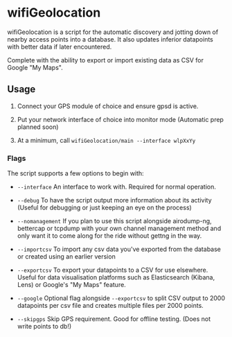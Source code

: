 # wifiGeolocation

wifiGeolocation is a script for the automatic discovery and jotting down of nearby access points into a database. It also updates inferior datapoints with better data if later encountered.

Complete with the ability to export or import existing data as CSV for Google "My Maps".

## Usage

1. Connect your GPS module of choice and ensure gpsd is active.

2. Put your network interface of choice into monitor mode (Automatic prep planned soon)

3. At a minimum, call `wifiGeolocation/main --interface wlpXxYy`

### Flags

The script supports a few options to begin with:

* `--interface` An interface to work with. Required for normal operation.

* `--debug` To have the script output more information about its activity (Useful for debugging or just keeping an eye on the process)

* `--nomanagement` If you plan to use this script alongside airodump-ng, bettercap or tcpdump with your own channel management method and only want it to come along for the ride without gettng in the way.

* `--importcsv` To import any csv data you've exported from the database or created using an earlier version

* `--exportcsv` To export your datapoints to a CSV for use elsewhere. Useful for data visualisation platforms such as Elasticsearch (Kibana, Lens) or Google's "My Maps" feature.

* `--google` Optional flag alongside `--exportcsv` to split CSV output to 2000 datapoints per csv file and creates multiple files per 2000 points.

* `--skipgps` Skip GPS requirement. Good for offline testing. (Does not write points to db!)
